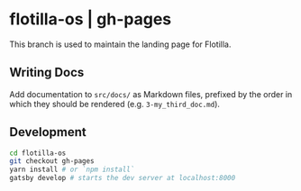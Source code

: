# flotilla-os | gh-pages
This branch is used to maintain the landing page for Flotilla.

## Writing Docs
Add documentation to `src/docs/` as Markdown files, prefixed by the order in which they should be rendered (e.g. `3-my_third_doc.md`).

## Development

```sh
cd flotilla-os
git checkout gh-pages
yarn install # or `npm install`
gatsby develop # starts the dev server at localhost:8000
```
